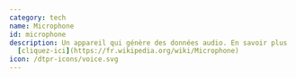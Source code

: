 ```yaml
---
category: tech
name: Microphone
id: microphone
description: Un appareil qui génère des données audio. En savoir plus
  [cliquez-ici](https://fr.wikipedia.org/wiki/Microphone)
icon: /dtpr-icons/voice.svg
---
```

